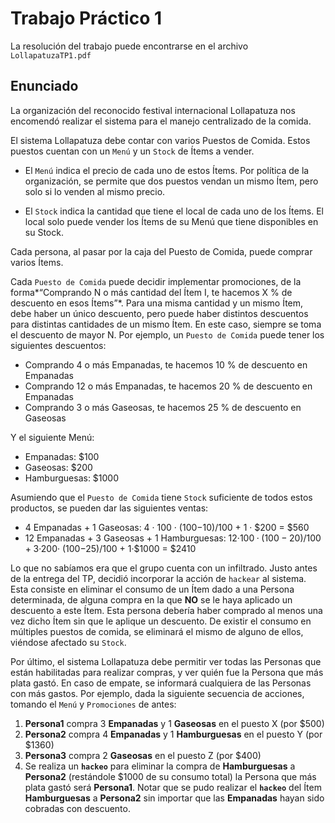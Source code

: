 # Trabajo Práctico 1
La resolución del trabajo puede encontrarse en el archivo `LollapatuzaTP1.pdf`
## Enunciado
La organización del reconocido festival internacional Lollapatuza nos encomendó realizar el sistema para el manejo centralizado de la comida.

El sistema Lollapatuza debe contar con varios Puestos de Comida. Estos puestos cuentan con un `Menú` y un `Stock` de Ítems a vender. 

- El `Menú` indica el precio de cada uno de estos Ítems. Por política de la organización, se permite que dos puestos vendan un mismo Ítem, pero solo si lo venden al mismo precio. 

- El `Stock` indica la cantidad que tiene el local de cada uno de los Ítems. El local solo puede vender los Ítems de su Menú que tiene disponibles en su Stock.

Cada persona, al pasar por la caja del Puesto de Comida, puede comprar varios Ítems. 

Cada `Puesto de Comida` puede decidir implementar promociones, de la forma*“Comprando N o más cantidad del Ítem I, te hacemos X % de descuento en esos Ítems”*. Para una misma cantidad y un mismo Ítem, debe haber un único descuento, pero puede haber distintos descuentos para distintas cantidades de un mismo Ítem. En este caso, siempre se toma el descuento de mayor N. Por ejemplo, un `Puesto de Comida` puede tener los siguientes descuentos:
- Comprando 4 o más Empanadas, te hacemos 10 % de descuento en Empanadas
- Comprando 12 o más Empanadas, te hacemos 20 % de descuento en Empanadas
- Comprando 3 o más Gaseosas, te hacemos 25 % de descuento en Gaseosas

Y el siguiente Menú:
- Empanadas: $100
- Gaseosas: $200
- Hamburguesas: $1000

Asumiendo que el `Puesto de Comida` tiene `Stock` suficiente de todos estos productos, se pueden dar las
siguientes ventas:
- 4 Empanadas + 1 Gaseosas: 4 · 100 · (100−10)/100 + 1 · $200 = $560
- 12 Empanadas + 3 Gaseosas + 1 Hamburguesas: 12·$100·(100−20)/100 + 3·$200· (100−25)/100 + 1·$1000 = $2410

Lo que no sabíamos era que el grupo cuenta con un infiltrado. Justo antes de la entrega del TP, decidió incorporar la acción de `hackear` al sistema. Esta consiste en eliminar el consumo de un Ítem dado a una Persona determinada, de alguna compra en la que **NO** se le haya aplicado un descuento a este Ítem. Esta persona debería haber comprado al menos una vez dicho Ítem sin que le aplique un descuento. De existir el consumo en
múltiples puestos de comida, se eliminará el mismo de alguno de ellos, viéndose afectado su `Stock`.

Por último, el sistema Lollapatuza debe permitir ver todas las Personas que están habilitadas para realizar compras, y ver quién fue la Persona que más plata gastó. En caso de empate, se informará cualquiera de las
Personas con más gastos. Por ejemplo, dada la siguiente secuencia de acciones, tomando el `Menú` y `Promociones` de antes:
1. **Persona1** compra 3 **Empanadas** y 1 **Gaseosas** en el puesto X (por $500)
2. **Persona2** compra 4 **Empanadas** y 1 **Hamburguesas** en el puesto Y (por $1360)
3. **Persona3** compra 2 **Gaseosas** en el puesto Z (por $400)
4. Se realiza un **`hackeo`** para eliminar la compra de **Hamburguesas** a **Persona2** (restándole $1000 de su consumo total) la Persona que más plata gastó será **Persona1**. Notar que se pudo realizar el **`hackeo`** del Ítem **Hamburguesas** a **Persona2** sin importar que las **Empanadas** hayan sido cobradas con descuento.
